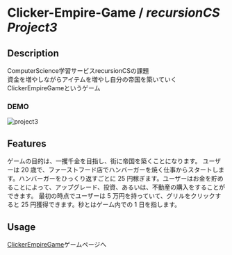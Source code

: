 # Clicker-Empire-Game / *recursionCS Project3*

## Description
ComputerScience学習サービスrecursionCSの課題  
資金を増やしながらアイテムを増やし自分の帝国を築いていくClickerEmpireGameというゲーム

### DEMO
![project3](https://user-images.githubusercontent.com/73724335/165658675-9fff100c-b453-43a1-ad7e-e6bd725956b3.gif)

## Features
ゲームの目的は、一攫千金を目指し、街に帝国を築くことになります。 ユーザーは 20 歳で、ファーストフード店でハンバーガーを焼く仕事からスタートします。ハンバーガーをひっくり返すごとに 25 円稼ぎます。ユーザーはお金を貯めることによって、アップグレード、投資、あるいは、不動産の購入をすることができます。 最初の時点でユーザーは 5 万円を持っていて、グリルをクリックすると 25 円獲得できます。秒とはゲーム内での 1 日を指します。

## Usage
[ClickerEmpireGame](https://seneka2525.github.io/Clicker-Empire-Game/)ゲームページへ
